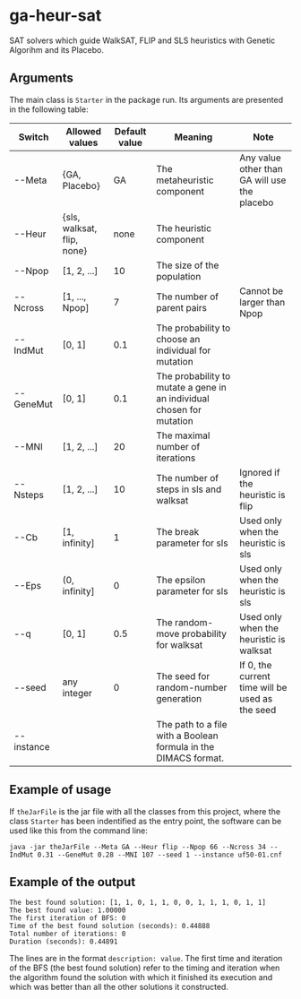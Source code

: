 # ga-heur-sat
SAT solvers which guide WalkSAT, FLIP and SLS heuristics with Genetic Algorihm and its Placebo.

## Arguments

The main class is `Starter` in the package run. Its arguments are presented in the following table:

| Switch    | Allowed values       | Default value | Meaning | Note |
|-----------|----------------------|---------|---------------|------|
| --Meta    | {GA, Placebo}        | GA      | The metaheuristic component | Any value other than GA will use the placebo |
| --Heur    | {sls, walksat, flip, none} | none | The heuristic component | |
| --Npop    | [1, 2, ...]          | 10  | The size of the population | |
| --Ncross  | [1, ..., Npop]       | 7   | The number of parent pairs | Cannot be larger than Npop |
| --IndMut  | [0, 1]               | 0.1 | The probability to choose an individual for mutation | |
| --GeneMut | [0, 1]               | 0.1 | The probability to mutate a gene in an individual chosen for mutation | |
| --MNI     | [1, 2, ...]          | 20  |The maximal number of iterations | 
| --Nsteps  | [1, 2, ...]          | 10  |The number of steps in sls and walksat | Ignored if the heuristic is flip
| --Cb      | [1, infinity]        | 1   |The break parameter for sls | Used only when the heuristic is sls
| --Eps     | (0, infinity]        | 0   |The epsilon parameter for sls | Used only when the heuristic is sls
| --q       | [0, 1]               | 0.5 |The random-move probability for walksat | Used only when the heuristic is walksat
| --seed    | any integer          | 0   |The seed for random-number generation   | If 0, the current time will be used as the seed |
| --instance|                      |     |The path to a file with a Boolean formula in the DIMACS format.

## Example of usage

If `theJarFile` is the jar file with all the classes from this project, where the class `Starter` has been indentified as the entry point, the software can be used like this from the command line:

`java -jar theJarFile --Meta GA --Heur flip --Npop 66 --Ncross 34 --IndMut 0.31 --GeneMut 0.28 --MNI 107 --seed 1 --instance uf50-01.cnf`

## Example of the output

    The best found solution: [1, 1, 0, 1, 1, 0, 0, 1, 1, 1, 0, 1, 1]
    The best found value: 1.00000
    The first iteration of BFS: 0
    Time of the best found solution (seconds): 0.44888
    Total number of iterations: 0
    Duration (seconds): 0.44891

The lines are in the format `description: value`. The first time and iteration of the BFS (the best found solution) refer to the timing and iteration when the algorithm found the solution with which it finished its execution and which was better than all the other solutions it constructed.

